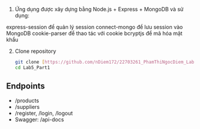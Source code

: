 1. Ứng dụng được xây dựng bằng Node.js + Express + MongoDB và sử dụng:

express-session để quản lý session
connect-mongo để lưu session vào MongoDB
cookie-parser để thao tác với cookie
bcryptjs để mã hóa mật khẩu


2.  Clone repository

    ```bash
    git clone [https://github.com/nDiem172/22703261_PhamThiNgocDiem_Lab5_part2.git](https://github.com/nDiem172/22703261_PhamThiNgocDiem_Lab5_part2.git)
    cd Lab5_Part1
    ```

## Endpoints
- /products
- /suppliers
- /register, /login, /logout
- Swagger: /api-docs

